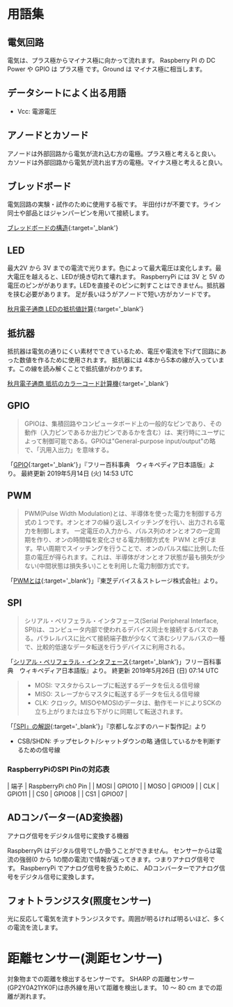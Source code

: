 # 用語集

## 電気回路

電気は、プラス極からマイナス極に向かって流れます。
Raspberry PI の DC Power や GPIO は プラス極 です。Ground は マイナス極に相当します。

## データシートによく出る用語

* Vcc: 電源電圧

## アノードとカソード

アノードは外部回路から電気が流れ込む方の電極。プラス極と考えると良い。
カソードは外部回路から電気が流れ出す方の電極。マイナス極と考えると良い。

## ブレッドボード

電気回路の実験・試作のために使用する板です。
半田付けが不要です。ライン同士や部品とはジャンパーピンを用いて接続します。

[ブレッドボードの構造](https://sanuki-tech.net/make-electronics/parts/breadboard/section/2/){:target='_blank'}

## LED

最大2V から 3V までの電流で光ります。色によって最大電圧は変化します。最大電圧を越えると、LEDが焼き切れて壊れます。
RaspberryPi には 3V と 5V の電圧のピンががあります。LEDを直接そのピンに刺すことはできません。抵抗器を挟む必要があります。
足が長いほうがアノードで短い方がカソードです。

[秋月電子通商 LEDの抵抗値計算](http://akizukidenshi.com/catalog/contents2/led-r-calc-pc.aspx){:target='_blank'}

## 抵抗器

抵抗器は電気の通りにくい素材でできているため、電圧や電流を下げて回路にあった数値を作るために使用されます。
抵抗器には 4本から5本の線が入っています。この線を読み解くことで抵抗値がわかります。

[秋月電子通商 抵抗のカラーコード計算機](http://akizukidenshi.com/catalog/contents1/reg-calc.aspx){:target='_blank'}

## GPIO

> GPIOは、集積回路やコンピュータボード上の一般的なピンであり、その動作（入力ピンであるか出力ピンであるかを含む）は、実行時にユーザによって制御可能である。GPIOは"General-purpose input/output"の略で、「汎用入出力」を意味する。

「[GPIO](https://ja.wikipedia.org/wiki/GPIO){:target='_blank'}」『フリー百科事典　ウィキペディア日本語版』より。
最終更新 2019年5月14日 (火) 14:53 UTC

## PWM

> PWM(Pulse Width Modulation)とは、半導体を使った電力を制御する方式の１つです。オンとオフの繰り返しスイッチングを行い、出力される電力を制御します。
> 一定電圧の入力から、パルス列のオンとオフの一定周期を作り、オンの時間幅を変化させる電力制御方式を ＰＷＭ と呼びます。早い周期でスイッチングを行うことで、オンのパルス幅に比例した任意の電圧が得られます。これは、半導体がオンとオフ状態が最も損失が少ない(中間状態は損失多い)ことを利用した電力制御方式です。

「[PWMとは](https://toshiba.semicon-storage.com/jp/semiconductor/knowledge/e-learning/brushless-motor/chapter3/what-pwm.html){:target='_blank'}」『東芝デバイス＆ストレージ株式会社』より。

## SPI

> シリアル・ペリフェラル・インタフェース(Serial Peripheral Interface, SPI)は、コンピュータ内部で使われるデバイス同士を接続するバスである。パラレルバスに比べて接続端子数が少なくて済むシリアルバスの一種で、比較的低速なデータ転送を行うデバイスに利用される。

「[シリアル・ペリフェラル・インタフェース](https://ja.wikipedia.org/wiki/シリアル・ペリフェラル・インタフェース){:target='_blank'}」フリー百科事典　ウィキペディア日本語版』より。
終更新 2019年5月26日 (日) 07:14 UTC

> * MOSI: マスタからスレーブに転送するデータを伝える信号線
> * MISO: スレーブからマスタに転送するデータを伝える信号線
> * CLK: クロック。MISOやMOSIのデータは、動作モードによりSCKの立ち上がりまたは立ち下がりに同期して転送されます。

「[「SPI」の解説](https://synapse.kyoto/glossary/glossary.php?word=SPI){:target='_blank'}」『京都しなぷすのハード製作記』より

* CSB/SHDN: チップセレクト/シャットダウンの略 通信しているかを判断するための信号線

### RaspberryPiのSPI Pinの対応表

| 端子 | RaspberryPi ch0 Pin |
| MOSI | GPIO10 |
| MOSO | GPIO09 |
| CLK | GPIO11 |
| CS0 | GPIO08 |
| CS1 | GPIO07 |

## ADコンバーター(AD変換器)

アナログ信号をデジタル信号に変換する機器

RaspberryPi はデジタル信号でしか扱うことができません。
センサーからは電流の強弱(0 から 1の間の電流)で情報が返ってきます。つまりアナログ信号です。
RaspberryPi でアナログ信号を扱うために、 ADコンバーターでアナログ信号をデジタル信号に変換します。

## フォトトランジスタ(照度センサー)

光に反応して電気を流すトランジスタです。周囲が明るければ明るいほど、多くの電流を流します。

# 距離センサー(測距センサー)

対象物までの距離を検出するセンサーです。
SHARP の距離センサー(GP2Y0A21YK0F)は赤外線を用いて距離を検出します。
10 〜 80 cm までの距離が測れます。
